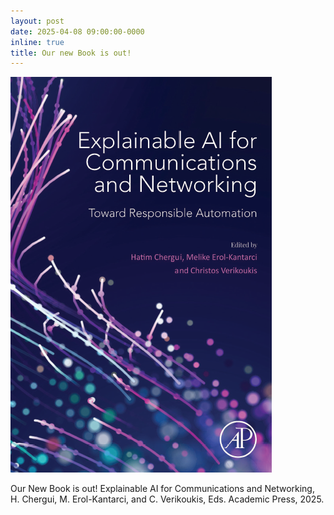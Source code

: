 ```yaml
---
layout: post
date: 2025-04-08 09:00:00-0000
inline: true
title: Our new Book is out!
---
```


![XAI](/assets/img/xai.png)

Our New Book is out! Explainable AI for Communications and Networking, H. Chergui, M. Erol-Kantarci, and C. Verikoukis, Eds. Academic Press, 2025.
